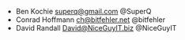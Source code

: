 * Ben Kochie <superq@gmail.com> @SuperQ
* Conrad Hoffmann <ch@bitfehler.net> @bitfehler
* David Randall <David@NiceGuyIT.biz> @NiceGuyIT

